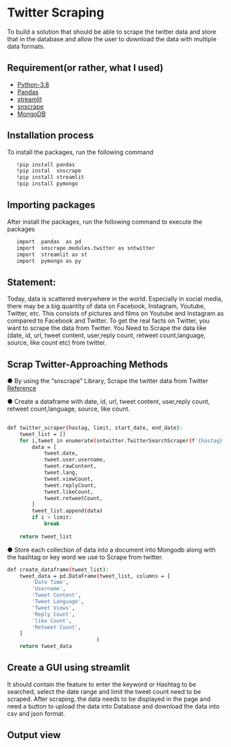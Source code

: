 
# Twitter Scraping
To build a solution that should be able to scrape the twitter data and store that in the database and allow the user to download the data with multiple data formats.



## Requirement(or rather, what I used)

 - [Python-3.8](https://www.python.org/)
 - [Pandas](https://pandas.pydata.org/)
 - [streamlit](https://streamlit.io/)
 - [snscrape]()
 - [MongoDB](https://www.mongodb.com/)



## Installation process

To install the packages, run the following command

```bash
   !pip install pandas 
   !pip instal  snscrape
   !pip install streamlit 
   !pip install pymongo

```


## Importing packages

After install the packages, run the following command to execute the packages

```bash
   import  pandas  as pd
   import  snscrape.modules.twitter as sntwitter
   import  streamlit as st
   import  pymongo as py

```
## Statement:

Today, data is scattered everywhere in the world. Especially in social media, there may be a big quantity of data on Facebook, Instagram, Youtube, Twitter, etc. This consists of pictures and films on Youtube and Instagram as compared to Facebook and Twitter. To get the real facts on Twitter, you want to scrape the data from Twitter. You Need to Scrape the data like (date, id, url, tweet content, user,reply count, retweet count,language, source, like count etc) from twitter.
## Scrap Twitter-Approaching Methods

●	By using the “snscrape” Library, Scrape the twitter data from Twitter [Reference](https://medium.com/dataseries/how-to-scrape-millions-of-tweets-using-snscrape-195ee3594721)

●	Create a dataframe with date, id, url, tweet content, user,reply count, retweet count,language, source, like count.
```bash
  
def twitter_scraper(hastag, limit, start_date, end_date):
    tweet_list = []
    for i,tweet in enumerate(sntwitter.TwitterSearchScraper(f'{hastag} since:{start_date} until:{end_date}').get_items()):
        data = [
            tweet.date,
            tweet.user.username,
            tweet.rawContent,
            tweet.lang,
            tweet.viewCount,
            tweet.replyCount,
            tweet.likeCount,
            tweet.retweetCount,
        ]
        tweet_list.append(data)
        if i > limit:
            break
            
    return tweet_list
```
●	Store each collection of data into a document into Mongodb along with the hashtag or key word we use to  Scrape from twitter. 

```bash
def create_dataframe(tweet_list):
    tweet_data = pd.DataFrame(tweet_list, columns = [
        'Date Time',
        'Username',
        'Tweet Content',
        'Tweet Language',
        'Tweet Views',
        'Reply Count',
        'like Count',
        'Retweet Count',
    ]
                             )
    return tweet_data                             
```

## Create a GUI using streamlit
It should contain the feature to enter the keyword or Hashtag to be searched, select the date range and limit the tweet count need to be scraped. After scraping, the data needs to be displayed in the page and need a button to upload the data into Database and download the data into csv and json format.


## Output view 



